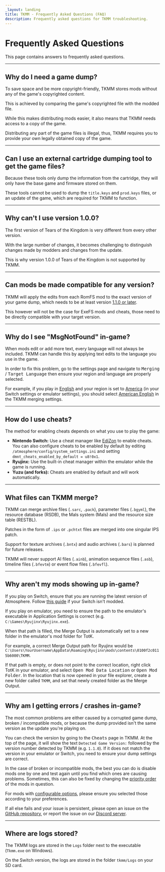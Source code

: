 ```yaml
---
_layout: landing
title: TKMM - Frequently Asked Questions (FAQ)
description: Frequently asked questions for TKMM troubleshooting.
---
```


<script type="application/ld+json">
    {
      "@context": "https://schema.org",
      "@type": "FAQPage",
      "mainEntity": [
        {
            "@type": "Question",
            "name": "Why do I need a game dump?",
            "acceptedAnswer": {
                "@type": "Answer",
                "text": "To save space and be more copyright-friendly, TKMM stores mods without any of the game's copyrighted content.\n\nThis is achieved by comparing the game's copyrighted file with the modded file.\n\nWhile this makes distributing mods easier, it also means that TKMM needs access to a copy of the game.\n\nDistributing any part of the game files is illegal, thus, TKMM requires you to provide your own legally obtained copy of the game."
            }
        },
        {
            "@type": "Question",
            "name": "Can I use an external cartridge dumping tool to get the game files?",
            "acceptedAnswer": {
                "@type": "Answer",
                "text": "Because these tools only dump the information from the cartridge, they will only have the base game and firmware stored on them.\n\nThese tools cannot be used to dump the <code>title.keys</code> and <code>prod.keys</code> files, or an update of the game, which are required for TKMM to function."
            }
        },
        {
            "@type": "Question",
            "name": "Why can't I use version 1.0.0?",
            "acceptedAnswer": {
                "@type": "Answer",
                "text": "The first version of Tears of the Kingdom is very different from every other version.\n\nWith the large number of changes, it becomes challenging to distinguish changes made by modders and changes from the update.\n\nThis is why version 1.0.0 of Tears of the Kingdom is not supported by TKMM."
            }
        },
        {
            "@type": "Question",
            "name": "Can mods be made compatible for any version?",
            "acceptedAnswer": {
                "@type": "Answer",
                "text": "TKMM will apply the edits from each RomFS mod to the exact version of your game dump, which needs to be at least version <a href=\"#why-cant-i-use-version-100\">1.1.0 or later</a>.\n\nThis however will not be the case for ExeFS mods and cheats, those need to be directly compatible with your target version."
            }
        },
        {
            "@type": "Question",
            "name": "Why do I see \"MsgNotFound\" in-game?",
            "acceptedAnswer": {
                "@type": "Answer",
                "text": "When mods edit or add more text, every language will not always be included. TKMM can handle this by applying text edits to the language you use in the game.\n\nIn order to fix this problem, go to the settings page and navigate to <kbd><samp>Merging</samp></kbd> / <kbd><samp>Target Language</samp></kbd> then ensure your region and language are properly selected.\n\nFor example, if you play in <ins>English</ins> and your region is set to <ins>America</ins> (in your Switch settings or emulator settings), you should select <ins>American English</ins> in the TKMM merging settings."
            }
        },
        {
            "@type": "Question",
            "name": "How do I use cheats?",
            "acceptedAnswer": {
                "@type": "Answer",
                "text": "The method for enabling cheats depends on what you use to play the game:<br/><br/><ul><li><b>Nintendo Switch:</b> Use a cheat manager like EdiZon to enable cheats. You can also configure cheats to be enabled by default by editing <code>/atmosphere/config/system_settings.ini</code> and setting <code>dmnt_cheats_enabled_by_default = u8!0x1</code>.</li><li><b>Ryujinx:</b> Use the built-in cheat manager within the emulator while the game is running.</li><li><b>Yuzu (and forks):</b> Cheats are enabled by default and will work automatically.</li></ul>"
            }
        },
        {
            "@type": "Question",
            "name": "What files can TKMM merge?",
            "acceptedAnswer": {
                "@type": "Answer",
                "text": "TKMM can merge archive files (<code>.sarc</code>, <code>.pack</code>), parameter files (<code>.bgyml</code>), the resource database (RSDB), the Mals system (Mals) and the resource size table (RESTBL).\n\nPatches in the form of <code>.ips</code> or <code>.pchtxt</code> files are merged into one singular IPS patch.\n\nSupport for texture archives (<code>.bntx</code>) and audio archives (<code>.bars</code>) is planned for future releases.\n\nTKMM will never support AI files (<code>.ainb</code>), animation sequence files (<code>.asb</code>), timeline files (<code>.bfevtm</code>) or event flow files (<code>.bfevfl</code>)."
            }
        },
        {
            "@type": "Question",
            "name": "Why aren't my mods showing up in-game?",
            "acceptedAnswer": {
                "@type": "Answer",
                "text": "If you play on Switch, ensure that you are running the latest version of Atmosphere. Follow [this guide](https://switch.hacks.guide) if your Switch isn't modded.\n\nIf you play on emulator, you need to ensure the path to the emulator's executable in Application Settings is correct (e.g. <code>C:\Games\Ryujinx\Ryujinx.exe</code>).\n\nWhen that path is filled, the Merge Output is automatically set to a new folder in the emulator's mod folder for TotK.\n\nFor example, a correct path for Ryujinx would be <code>C:\Users\YourUsername\AppData\Roaming\Ryujinx\mods\contents\0100f2c0115b6000\TKMM</code>.\n\nIf that path is empty, or does not point to the correct location, right click TotK in your emulator, and select <kbd><samp>Open Mod Data Location</samp></kbd> or <kbd><samp>Open Mod Folder</samp></kbd>. In the location that is now opened in your file explorer, create a new folder called <code>TKMM</code>, and set that newly created folder as the Merge Output."
            }
        },
        {
            "@type": "Question",
            "name": "Why am I getting errors / crashes in-game?",
            "acceptedAnswer": {
                "@type": "Answer",
                "text": "The most common problems are either caused by a corrupted game dump, broken / incompatible mods, or because the dump provided isn't the same version as the update you're playing on.\n\nYou can check the version by going to the <kbd><samp>Cheats</samp></kbd> page in TKMM. At the top of the page, it will show the text <code>Detected Game Version:</code> followed by the version number detected by TKMM (e.g. <code>1.1.0</code>). If it does not match the version in your emulator or Switch, you need to ensure your dump settings are correct.\n\nIn the case of broken or incompatible mods, the best you can do is disable mods one by one and test again until you find which ones are causing problems. Sometimes, this can also be fixed by changing the <a href=\"https://tkmm.org/docs/using-mods/#ordering-mods\">priority order</a> of the mods in question.\n\nFor mods with <a href=\"https://tkmm.org/docs/using-mods/#configuring-mod-options\">configurable options</a>, please ensure you selected those according to your preferences.\n\nIf all else fails and your issue is persistent, please open an issue on the <a href=\"https://github.com/TKMM-Team/Tkmm/issues/new\">GitHub repository</a>, or report the issue on our <a href=\"https://discord.gg/BbVXenRFVc\">Discord server</a>."
            }
        },
        {
            "@type": "Question",
            "name": "Where are logs stored?",
            "acceptedAnswer": {
                "@type": "Answer",
                "text": "The TKMM logs are stored in the <code>Logs</code> folder next to the executable (<code>Tkmm.exe</code> on Windows).\n\nOn the Switch version, the logs are stored in the folder <code>tkmm/Logs</code> on your SD card."
            }
        }
      ]
    }
</script>

# Frequently Asked Questions

This page contains answers to frequently asked questions.

---

## Why do I need a game dump?

To save space and be more copyright-friendly, TKMM stores mods without any of the game's copyrighted content.

This is achieved by comparing the game's copyrighted file with the modded file.

While this makes distributing mods easier, it also means that TKMM needs access to a copy of the game.

Distributing any part of the game files is illegal, thus, TKMM requires you to provide your own legally obtained copy of the game.

---

## Can I use an external cartridge dumping tool to get the game files?

Because these tools only dump the information from the cartridge, they will only have the base game and firmware stored on them.

These tools cannot be used to dump the <code>title.keys</code> and <code>prod.keys</code> files, or an update of the game, which are required for TKMM to function.

---

## Why can't I use version 1.0.0?

The first version of Tears of the Kingdom is very different from every other version.

With the large number of changes, it becomes challenging to distinguish changes made by modders and changes from the update.

This is why version 1.0.0 of Tears of the Kingdom is not supported by TKMM.

---

## Can mods be made compatible for any version?

TKMM will apply the edits from each RomFS mod to the exact version of your game dump, which needs to be at least version <a href="#why-cant-i-use-version-100">1.1.0 or later</a>.

This however will not be the case for ExeFS mods and cheats, those need to be directly compatible with your target version.

---

## Why do I see "MsgNotFound" in-game?

When mods edit or add more text, every language will not always be included. TKMM can handle this by applying text edits to the language you use in the game.

In order to fix this problem, go to the settings page and navigate to <kbd><samp>Merging</samp></kbd> / <kbd><samp>Target Language</samp></kbd> then ensure your region and language are properly selected.

For example, if you play in <ins>English</ins> and your region is set to <ins>America</ins> (in your Switch settings or emulator settings), you should select <ins>American English</ins> in the TKMM merging settings.

---

## How do I use cheats?

The method for enabling cheats depends on what you use to play the game:
- **Nintendo Switch:** Use a cheat manager like [EdiZon](https://github.com/WerWolv/EdiZon) to enable cheats. You can also configure cheats to be enabled by default by editing `/atmosphere/config/system_settings.ini` and setting `dmnt_cheats_enabled_by_default = u8!0x1`.
- **Ryujinx:** Use the built-in cheat manager within the emulator while the game is running.
- **Yuzu (and forks):** Cheats are enabled by default and will work automatically.

---

## What files can TKMM merge?

TKMM can merge archive files (<code>.sarc</code>, <code>.pack</code>), parameter files (<code>.bgyml</code>), the resource database (RSDB), the Mals system (Mals) and the resource size table (RESTBL).

Patches in the form of <code>.ips</code> or <code>.pchtxt</code> files are merged into one singular IPS patch.

Support for texture archives (<code>.bntx</code>) and audio archives (<code>.bars</code>) is planned for future releases.

TKMM will never support AI files (<code>.ainb</code>), animation sequence files (<code>.asb</code>), timeline files (<code>.bfevtm</code>) or event flow files (<code>.bfevfl</code>).

---

## Why aren't my mods showing up in-game?

If you play on Switch, ensure that you are running the latest version of Atmosphere. Follow [this guide](https://switch.hacks.guide) if your Switch isn't modded.

If you play on emulator, you need to ensure the path to the emulator's executable in Application Settings is correct (e.g. <code>C:\Games\Ryujinx\Ryujinx.exe</code>).

When that path is filled, the Merge Output is automatically set to a new folder in the emulator's mod folder for TotK.

For example, a correct Merge Output path for Ryujinx would be <code>C:\Users\YourUsername\AppData\Roaming\Ryujinx\mods\contents\0100f2c0115b6000\TKMM</code>.

If that path is empty, or does not point to the correct location, right click TotK in your emulator, and select <kbd><samp>Open Mod Data Location</samp></kbd> or <kbd><samp>Open Mod Folder</samp></kbd>. In the location that is now opened in your file explorer, create a new folder called <code>TKMM</code>, and set that newly created folder as the Merge Output.

---

## Why am I getting errors / crashes in-game?

The most common problems are either caused by a corrupted game dump, broken / incompatible mods, or because the dump provided isn't the same version as the update you're playing on.

You can check the version by going to the <kbd><samp>Cheats</samp></kbd> page in TKMM. At the top of the page, it will show the text <code>Detected Game Version:</code> followed by the version number detected by TKMM (e.g. <code>1.1.0</code>). If it does not match the version in your emulator or Switch, you need to ensure your dump settings are correct.

In the case of broken or incompatible mods, the best you can do is disable mods one by one and test again until you find which ones are causing problems. Sometimes, this can also be fixed by changing the <a href="https://tkmm.org/docs/using-mods/#ordering-mods">priority order</a> of the mods in question.

For mods with <a href="https://tkmm.org/docs/using-mods/#configuring-mod-options">configurable options</a>, please ensure you selected those according to your preferences.

If all else fails and your issue is persistent, please open an issue on the <a href="https://github.com/TKMM-Team/Tkmm/issues/new">GitHub repository</a>, or report the issue on our <a href="https://discord.gg/BbVXenRFVc">Discord server</a>.

---

## Where are logs stored?

The TKMM logs are stored in the <code>Logs</code> folder next to the executable (<code>Tkmm.exe</code> on Windows).

On the Switch version, the logs are stored in the folder <code>tkmm/Logs</code> on your SD card.
